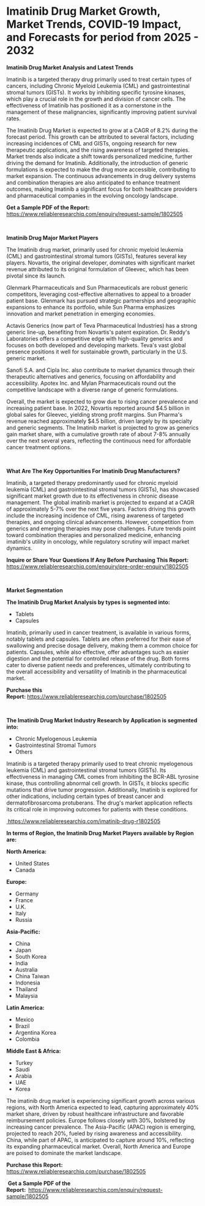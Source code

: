 <p><h1>Imatinib Drug Market Growth, Market Trends, COVID-19 Impact, and Forecasts for period from 2025 - 2032</h1></p><p><strong>Imatinib Drug Market Analysis and Latest Trends</strong></p>
<p><p>Imatinib is a targeted therapy drug primarily used to treat certain types of cancers, including Chronic Myeloid Leukemia (CML) and gastrointestinal stromal tumors (GISTs). It works by inhibiting specific tyrosine kinases, which play a crucial role in the growth and division of cancer cells. The effectiveness of Imatinib has positioned it as a cornerstone in the management of these malignancies, significantly improving patient survival rates.</p><p>The Imatinib Drug Market is expected to grow at a CAGR of 8.2% during the forecast period. This growth can be attributed to several factors, including increasing incidences of CML and GISTs, ongoing research for new therapeutic applications, and the rising awareness of targeted therapies. Market trends also indicate a shift towards personalized medicine, further driving the demand for Imatinib. Additionally, the introduction of generic formulations is expected to make the drug more accessible, contributing to market expansion. The continuous advancements in drug delivery systems and combination therapies are also anticipated to enhance treatment outcomes, making Imatinib a significant focus for both healthcare providers and pharmaceutical companies in the evolving oncology landscape.</p></p>
<p><strong>Get a Sample PDF of the Report:&nbsp;</strong> <a href="https://www.reliableresearchiq.com/enquiry/request-sample/1802505?utm_campaign=3254&utm_medium=2&utm_source=Github&utm_content=ia&utm_term=19042025&utm_id=imatinib-drug">https://www.reliableresearchiq.com/enquiry/request-sample/1802505</a></p>
<p>&nbsp;</p>
<p><strong>Imatinib Drug Major Market Players</strong></p>
<p><p>The Imatinib drug market, primarily used for chronic myeloid leukemia (CML) and gastrointestinal stromal tumors (GISTs), features several key players. Novartis, the original developer, dominates with significant market revenue attributed to its original formulation of Gleevec, which has been pivotal since its launch.</p><p>Glenmark Pharmaceuticals and Sun Pharmaceuticals are robust generic competitors, leveraging cost-effective alternatives to appeal to a broader patient base. Glenmark has pursued strategic partnerships and geographic expansions to enhance its portfolio, while Sun Pharma emphasizes innovation and market penetration in emerging economies.</p><p>Actavis Generics (now part of Teva Pharmaceutical Industries) has a strong generic line-up, benefiting from Novartis's patent expiration. Dr. Reddy's Laboratories offers a competitive edge with high-quality generics and focuses on both developed and developing markets. Teva's vast global presence positions it well for sustainable growth, particularly in the U.S. generic market.</p><p>Sanofi S.A. and Cipla Inc. also contribute to market dynamics through their therapeutic alternatives and generics, focusing on affordability and accessibility. Apotex Inc. and Mylan Pharmaceuticals round out the competitive landscape with a diverse range of generic formulations.</p><p>Overall, the market is expected to grow due to rising cancer prevalence and increasing patient base. In 2022, Novartis reported around $4.5 billion in global sales for Gleevec, yielding strong profit margins. Sun Pharma's revenue reached approximately $4.5 billion, driven largely by its specialty and generic segments. The Imatinib market is projected to grow as generics gain market share, with a cumulative growth rate of about 7-8% annually over the next several years, reflecting the continuous need for affordable cancer treatment options.</p></p>
<p>&nbsp;</p>
<p><strong>What Are The Key Opportunities For Imatinib Drug Manufacturers?</strong></p>
<p><p>Imatinib, a targeted therapy predominantly used for chronic myeloid leukemia (CML) and gastrointestinal stromal tumors (GISTs), has showcased significant market growth due to its effectiveness in chronic disease management. The global imatinib market is projected to expand at a CAGR of approximately 5-7% over the next five years. Factors driving this growth include the increasing incidence of CML, rising awareness of targeted therapies, and ongoing clinical advancements. However, competition from generics and emerging therapies may pose challenges. Future trends point toward combination therapies and personalized medicine, enhancing imatinib's utility in oncology, while regulatory scrutiny will impact market dynamics.</p></p>
<p><strong>Inquire or Share Your Questions If Any Before Purchasing This Report:</strong> <a href="https://www.reliableresearchiq.com/enquiry/pre-order-enquiry/1802505?utm_campaign=3254&utm_medium=2&utm_source=Github&utm_content=ia&utm_term=19042025&utm_id=imatinib-drug">https://www.reliableresearchiq.com/enquiry/pre-order-enquiry/1802505</a></p>
<p>&nbsp;</p>
<p><strong>Market Segmentation</strong></p>
<p><strong>The Imatinib Drug Market Analysis by types is segmented into:</strong></p>
<p><ul><li>Tablets</li><li>Capsules</li></ul></p>
<p><p>Imatinib, primarily used in cancer treatment, is available in various forms, notably tablets and capsules. Tablets are often preferred for their ease of swallowing and precise dosage delivery, making them a common choice for patients. Capsules, while also effective, offer advantages such as easier digestion and the potential for controlled release of the drug. Both forms cater to diverse patient needs and preferences, ultimately contributing to the overall accessibility and versatility of Imatinib in the pharmaceutical market.</p></p>
<p><strong>Purchase this Report:&nbsp;</strong><a href="https://www.reliableresearchiq.com/purchase/1802505?utm_campaign=3254&utm_medium=2&utm_source=Github&utm_content=ia&utm_term=19042025&utm_id=imatinib-drug">https://www.reliableresearchiq.com/purchase/1802505</a></p>
<p>&nbsp;</p>
<p><strong>The Imatinib Drug Market Industry Research by Application is segmented into:</strong></p>
<p><ul><li>Chronic Myelogenous Leukemia</li><li>Gastrointestinal Stromal Tumors</li><li>Others</li></ul></p>
<p><p>Imatinib is a targeted therapy primarily used to treat chronic myelogenous leukemia (CML) and gastrointestinal stromal tumors (GISTs). Its effectiveness in managing CML comes from inhibiting the BCR-ABL tyrosine kinase, thus controlling abnormal cell growth. In GISTs, it blocks specific mutations that drive tumor progression. Additionally, Imatinib is explored for other indications, including certain types of breast cancer and dermatofibrosarcoma protuberans. The drug's market application reflects its critical role in improving outcomes for patients with these conditions.</p></p>
<p><a href="https://www.reliableresearchiq.com/imatinib-drug-r1802505?utm_campaign=3254&utm_medium=2&utm_source=Github&utm_content=ia&utm_term=19042025&utm_id=imatinib-drug">&nbsp;https://www.reliableresearchiq.com/imatinib-drug-r1802505</a></p>
<p><strong>In terms of Region, the Imatinib Drug Market Players available by Region are:</strong></p>
<p>
    <p> <strong> North America: </strong>
        <ul>
            <li>United States</li>
            <li>Canada</li>
        </ul>
        </p> 
    <p> <strong> Europe: </strong>
        <ul>
            <li>Germany</li>
            <li>France</li>
            <li>U.K.</li>
            <li>Italy</li>
            <li>Russia</li>
        </ul>
        </p> 
    <p> <strong> Asia-Pacific: </strong>
        <ul>
            <li>China</li>
            <li>Japan</li>
            <li>South Korea</li>
            <li>India</li>
            <li>Australia</li>
            <li>China Taiwan</li>
            <li>Indonesia</li>
            <li>Thailand</li>
            <li>Malaysia</li>
        </ul>
        </p> 
    <p> <strong> Latin America: </strong>
        <ul>
            <li>Mexico</li>
            <li>Brazil</li>
            <li>Argentina Korea</li>
            <li>Colombia</li>
        </ul>
        </p> 
    <p> <strong> Middle East & Africa: </strong>
        <ul>
            <li>Turkey</li>
            <li>Saudi</li>
            <li>Arabia</li>
            <li>UAE</li>
            <li>Korea</li>
        </ul>
    </p>
    </p>
<p><p>The imatinib drug market is experiencing significant growth across various regions, with North America expected to lead, capturing approximately 40% market share, driven by robust healthcare infrastructure and favorable reimbursement policies. Europe follows closely with 30%, bolstered by increasing cancer prevalence. The Asia-Pacific (APAC) region is emerging, projected to reach 20%, fueled by rising awareness and accessibility. China, while part of APAC, is anticipated to capture around 10%, reflecting its expanding pharmaceutical market. Overall, North America and Europe are poised to dominate the market landscape.</p></p>
<p><strong>Purchase this Report: </strong><a href="https://www.reliableresearchiq.com/purchase/1802505?utm_campaign=3254&utm_medium=2&utm_source=Github&utm_content=ia&utm_term=19042025&utm_id=imatinib-drug">https://www.reliableresearchiq.com/purchase/1802505</a></p>
<p>&nbsp;<strong>Get a Sample PDF of the Report:&nbsp;&nbsp;</strong><a href="https://www.reliableresearchiq.com/enquiry/request-sample/1802505?utm_campaign=3254&utm_medium=2&utm_source=Github&utm_content=ia&utm_term=19042025&utm_id=imatinib-drug">https://www.reliableresearchiq.com/enquiry/request-sample/1802505</a></p>
<p><strong></strong></p>
<p><p></p><p></p><p></p></p>